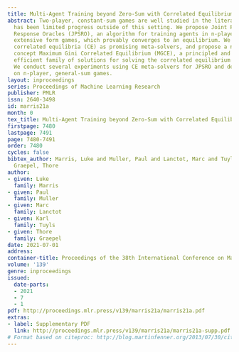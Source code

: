 ```yaml
---
title: Multi-Agent Training beyond Zero-Sum with Correlated Equilibrium Meta-Solvers
abstract: Two-player, constant-sum games are well studied in the literature, but there
  has been limited progress outside of this setting. We propose Joint Policy-Space
  Response Oracles (JPSRO), an algorithm for training agents in n-player, general-sum
  extensive form games, which provably converges to an equilibrium. We further suggest
  correlated equilibria (CE) as promising meta-solvers, and propose a novel solution
  concept Maximum Gini Correlated Equilibrium (MGCE), a principled and computationally
  efficient family of solutions for solving the correlated equilibrium selection problem.
  We conduct several experiments using CE meta-solvers for JPSRO and demonstrate convergence
  on n-player, general-sum games.
layout: inproceedings
series: Proceedings of Machine Learning Research
publisher: PMLR
issn: 2640-3498
id: marris21a
month: 0
tex_title: Multi-Agent Training beyond Zero-Sum with Correlated Equilibrium Meta-Solvers
firstpage: 7480
lastpage: 7491
page: 7480-7491
order: 7480
cycles: false
bibtex_author: Marris, Luke and Muller, Paul and Lanctot, Marc and Tuyls, Karl and
  Graepel, Thore
author:
- given: Luke
  family: Marris
- given: Paul
  family: Muller
- given: Marc
  family: Lanctot
- given: Karl
  family: Tuyls
- given: Thore
  family: Graepel
date: 2021-07-01
address:
container-title: Proceedings of the 38th International Conference on Machine Learning
volume: '139'
genre: inproceedings
issued:
  date-parts:
  - 2021
  - 7
  - 1
pdf: http://proceedings.mlr.press/v139/marris21a/marris21a.pdf
extras:
- label: Supplementary PDF
  link: http://proceedings.mlr.press/v139/marris21a/marris21a-supp.pdf
# Format based on citeproc: http://blog.martinfenner.org/2013/07/30/citeproc-yaml-for-bibliographies/
---
```

